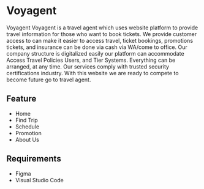 # Voyagent

Voyagent Voyagent is a travel agent which uses website platform to provide travel information for those who
want to book tickets. We provide customer access to can make it easier to access travel, ticket bookings, 
promotions tickets, and insurance can be done via cash via WA/come to office. Our company structure is 
digitalized easily our platform can accommodate Access Travel Policies Users, and Tier Systems. Everything 
can be arranged, at any time. Our services comply with trusted security certifications industry. With this 
website we are ready to compete to become future go to travel agent.

## Feature

- Home
- Find Trip
- Schedule
- Promotion
- About Us

## Requirements

- Figma
- Visual Studio Code
